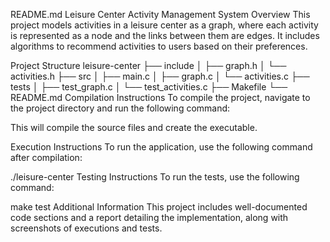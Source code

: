 README.md
Leisure Center Activity Management System
Overview
This project models activities in a leisure center as a graph, where each activity is represented as a node and the links between them are edges. It includes algorithms to recommend activities to users based on their preferences.

Project Structure
leisure-center
├── include
│   ├── graph.h
│   └── activities.h
├── src
│   ├── main.c
│   ├── graph.c
│   └── activities.c
├── tests
│   ├── test_graph.c
│   └── test_activities.c
├── Makefile
└── README.md
Compilation Instructions
To compile the project, navigate to the project directory and run the following command:

This will compile the source files and create the executable.

Execution Instructions
To run the application, use the following command after compilation:

./leisure-center
Testing Instructions
To run the tests, use the following command:

make test
Additional Information
This project includes well-documented code sections and a report detailing the implementation, along with screenshots of executions and tests.
